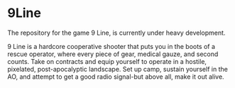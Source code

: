 # 9Line

The repository for the game 9 Line, is currently under heavy development.

9 Line is a hardcore cooperative shooter that puts you in the boots of a rescue operator, where every piece of gear, medical gauze, and second counts. Take on contracts and equip yourself to operate in a hostile, pixelated, post-apocalyptic landscape. Set up camp, sustain yourself in the AO, and attempt to get a good radio signal-but above all, make it out alive.
